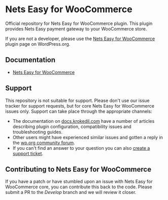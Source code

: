 # Nets Easy for WooCommerce

Official repository for Nets Easy for WooCommerce plugin. This plugin provides Nets Easy payment gateway to your WooCommerce store.

If you are not a developer, please use the [Nets Easy for WooCommerce](https://wordpress.org/plugins/dibs-easy-for-woocommerce/) plugin page on WordPress.org.

## Documentation
* [Nets Easy for WooCommerce](https://docs.krokedil.com/article/201-dibs-easy-introduction)

## Support
This repository is not suitable for support. Please don't use our issue tracker for support requests, but for core Nets Easy for WooCommerce issues only. Support can take place through the appropriate channels:

* The documentation on [docs.krokedil.com](https://docs.krokedil.com/collection/197-nets-easy) have a number of articles describing plugin configuration, compatibility issues and troubleshooting guides.
* Other users might have experienced similar issues and gotten a reply in the [wp.org community forum](https://wordpress.org/support/plugin/dibs-easy-for-woocommerce/). 
* If you can't find an answer to your question you can also [create a support ticket](http://krokedil.com/support/).

## Contributing to Nets Easy for WooCommerce
If you have a patch or have stumbled upon an issue with Nets Easy for WooCommerce core, you can contribute this back to the code. Please submit a PR to the *Develop* branch and we will review it closer.